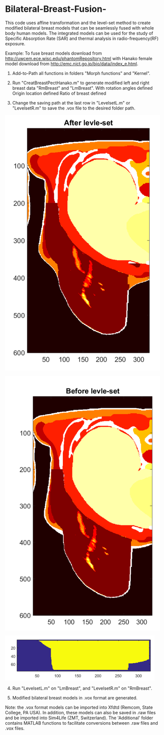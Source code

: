 # Bilateral-Breast-Fusion-
This code uses affine transformation and the level-set method to create modified bilateral breast models that can be seamlessly fused with whole body human models. The integrated models can be used for the study of Specific Absorption Rate (SAR) and thermal analysis in radio-frequency(RF) exposure. 

Example:
To fuse breast models download from http://uwcem.ece.wisc.edu/phantomRepository.html with
Hanako female model download from http://emc.nict.go.jp/bio/data/index_e.html.
1.  Add-to-Path all functions in folders "Morph functions" and "Kernel".

2.  Run "CreatBreastPectHanako.m" to generate modified left and right breast data "RmBreast" and "LmBreast".
 With rotation angles defined
 Origin location defined
 Ratio of breast defined
 
3.  Change the saving path at the last row in  "LevelsetL.m" or  "LevelsetR.m" to save the .vox file to the desired folder path.


![](https://github.com/rispoli-lab/Bilateral-Breast-Fusion-/blob/master/Additional/After_level_set2.png)

![](https://github.com/rispoli-lab/Bilateral-Breast-Fusion-/blob/master/Additional/Before_level_set%202.tif)

![](https://github.com/rispoli-lab/Bilateral-Breast-Fusion-/blob/master/Additional/before_levelset2.tif) 

4.  Run "LevelsetL.m" on "LmBreast", and "LevelsetR.m" on "RmBreast".



5.  Modified bilateral breast models in .vox format are generated.

Note: the .vox format models can be imported into Xfdtd (Remcom, State College, PA USA). In addition, these models can also be saved in .raw files and be imported into Sim4Life (ZMT, Switzerland). The 'Additional' folder contains MATLAB functions to facilitate conversions between .raw files and .vox files. 
